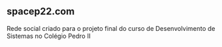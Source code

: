 ## spacep22.com
Rede social criado para o projeto final do curso de Desenvolvimento de Sistemas no Colégio Pedro II


